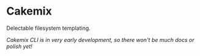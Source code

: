 # Cakemix

Delectable filesystem templating.

_Cakemix CLI is in very early development, so there won't be much docs or polish yet!_

